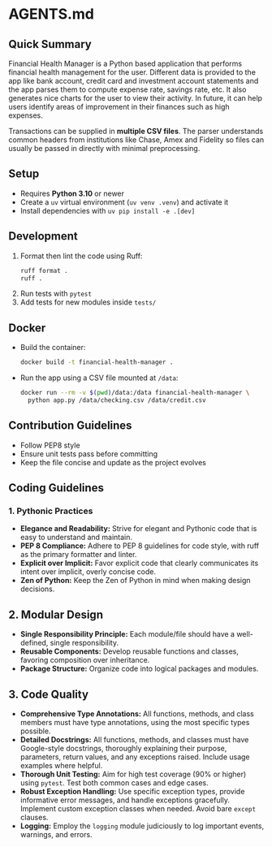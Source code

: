 # AGENTS.md

## Quick Summary
Financial Health Manager is a Python based application that performs financial health management for the user. Different data is provided to the app like bank account, credit card and investment account statements and the app parses them to compute expense rate, savings rate, etc. It also generates nice charts for the user to view their activity. In future, it can help users identify areas of improvement in their finances such as high expenses.

Transactions can be supplied in **multiple CSV files**. The parser understands common headers from institutions like Chase, Amex and Fidelity so files can usually be passed in directly with minimal preprocessing.

## Setup
- Requires **Python 3.10** or newer
- Create a `uv` virtual environment (`uv venv .venv`) and activate it
- Install dependencies with `uv pip install -e .[dev]`

## Development
1. Format then lint the code using Ruff:
   ```bash
   ruff format .
   ruff .
   ```
2. Run tests with `pytest`
3. Add tests for new modules inside `tests/`

## Docker
- Build the container:
  ```bash
  docker build -t financial-health-manager .
  ```
- Run the app using a CSV file mounted at `/data`:
  ```bash
  docker run --rm -v $(pwd)/data:/data financial-health-manager \
    python app.py /data/checking.csv /data/credit.csv
  ```

## Contribution Guidelines
- Follow PEP8 style
- Ensure unit tests pass before committing
- Keep the file concise and update as the project evolves

## Coding Guidelines

### 1. Pythonic Practices

- **Elegance and Readability:** Strive for elegant and Pythonic code that is easy to understand and maintain.
- **PEP 8 Compliance:** Adhere to PEP 8 guidelines for code style, with ruff as the primary formatter and linter.
- **Explicit over Implicit:** Favor explicit code that clearly communicates its intent over implicit, overly concise code.
- **Zen of Python:** Keep the Zen of Python in mind when making design decisions.

## 2. Modular Design

- **Single Responsibility Principle:** Each module/file should have a well-defined, single responsibility.
- **Reusable Components:** Develop reusable functions and classes, favoring composition over inheritance.
- **Package Structure:** Organize code into logical packages and modules.

## 3. Code Quality

- **Comprehensive Type Annotations:** All functions, methods, and class members must have type annotations, using the most specific types possible.
- **Detailed Docstrings:** All functions, methods, and classes must have Google-style docstrings, thoroughly explaining their purpose, parameters, return values, and any exceptions raised. Include usage examples where helpful.
- **Thorough Unit Testing:** Aim for high test coverage (90% or higher) using `pytest`. Test both common cases and edge cases.
- **Robust Exception Handling:** Use specific exception types, provide informative error messages, and handle exceptions gracefully. Implement custom exception classes when needed. Avoid bare `except` clauses.
- **Logging:** Employ the `logging` module judiciously to log important events, warnings, and errors.

